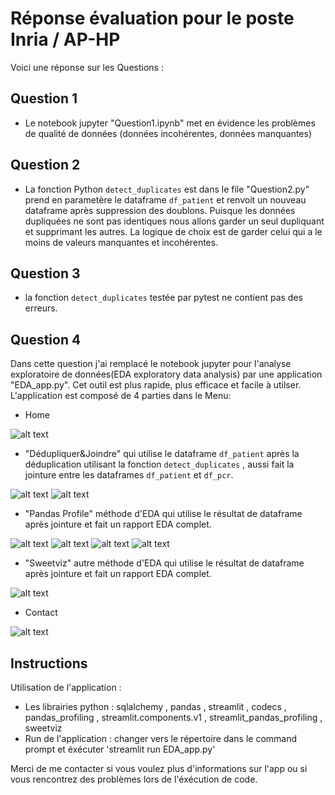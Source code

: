 # Réponse évaluation pour le poste Inria / AP-HP

Voici une réponse sur les Questions :

## Question 1 

- Le notebook jupyter "Question1.ipynb" met en évidence les problèmes
de qualité de données (données incohérentes, données manquantes)


## Question 2

- La fonction Python `detect_duplicates` est dans le file "Question2.py" prend en parametère le dataframe `df_patient` et renvoit un nouveau dataframe après suppression des doublons. 
Puisque les données dupliquées ne sont pas identiques nous allons garder un seul dupliquant et supprimant les autres.
La logique de choix est de garder celui qui a le moins de valeurs manquantes et incohérentes.

## Question 3

- la fonction `detect_duplicates` testée par pytest ne contient pas des erreurs.

## Question 4

Dans cette question j'ai remplacé le notebook jupyter pour l'analyse exploratoire de données(EDA exploratory data analysis) par une application "EDA_app.py". Cet outil est plus rapide, plus efficace et facile à utilser.
L'application est composé de 4 parties dans le Menu:
* Home

![alt text](https://github.com/ahmedbkds/response-inria-aphp-assignement/blob/master/images/Home.jpg)

* "Dédupliquer&Joindre" qui utilise le dataframe `df_patient` après la déduplication utilisant la fonction `detect_duplicates` , aussi fait la jointure entre les dataframes `df_patient` et `df_pcr`.

![alt text](https://github.com/ahmedbkds/response-inria-aphp-assignement/blob/master/images/Dédupliquer.jpg)
![alt text](https://github.com/ahmedbkds/response-inria-aphp-assignement/blob/master/images/joindre.jpg)

* "Pandas Profile" méthode d'EDA qui utilise le résultat de dataframe après jointure et fait un rapport EDA complet.

![alt text](https://github.com/ahmedbkds/response-inria-aphp-assignement/blob/master/images/pandasprofile1.jpg)
![alt text](https://github.com/ahmedbkds/response-inria-aphp-assignement/blob/master/images/pandasprofile2.jpg)
![alt text](https://github.com/ahmedbkds/response-inria-aphp-assignement/blob/master/images/states.jpg)
![alt text](https://github.com/ahmedbkds/response-inria-aphp-assignement/blob/master/images/histogramme_age.jpg)

* "Sweetviz" autre méthode d'EDA qui utilise le résultat de dataframe après jointure et fait un rapport EDA complet.

![alt text](https://github.com/ahmedbkds/response-inria-aphp-assignement/blob/master/images/sweetvis.jpg)

* Contact

![alt text](https://github.com/ahmedbkds/response-inria-aphp-assignement/blob/master/images/Contact.jpg)


## Instructions

Utilisation de l'application : 
* Les librairies python : sqlalchemy , pandas , streamlit , codecs , pandas_profiling , streamlit.components.v1 , streamlit_pandas_profiling , sweetviz
* Run de l'application : changer vers le répertoire dans le command prompt et éxécuter 'streamlit run EDA_app.py'

Merci de me contacter si vous voulez plus d'informations sur l'app ou si vous rencontrez des problèmes lors de l'éxécution de code.


